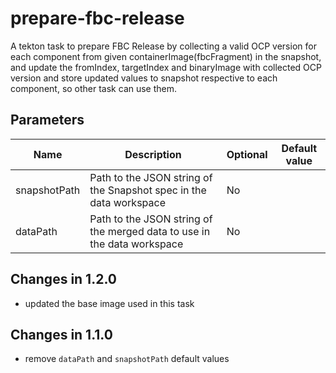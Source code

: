 # prepare-fbc-release

A tekton task to prepare FBC Release by collecting a valid
OCP version for each component from given
containerImage(fbcFragment) in the snapshot, and update
the fromIndex, targetIndex and binaryImage with collected
OCP version and store updated values to snapshot respective
to each component, so other task can use them.

## Parameters

| Name         | Description                                                             | Optional | Default value      |
|--------------|-------------------------------------------------------------------------|----------|--------------------|
| snapshotPath | Path to the JSON string of the Snapshot spec in the data workspace      | No       |                    |
| dataPath     | Path to the JSON string of the merged data to use in the data workspace | No       |                    |

## Changes in 1.2.0
- updated the base image used in this task

## Changes in 1.1.0
- remove `dataPath` and `snapshotPath` default values
